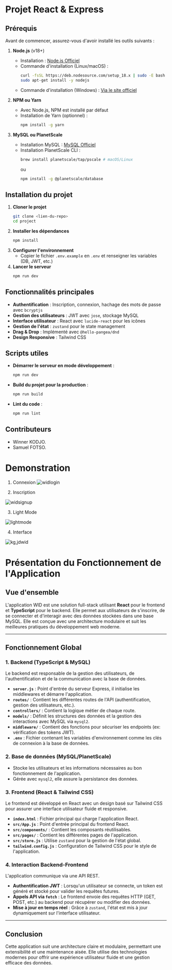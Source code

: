 # Projet React & Express

## Prérequis
Avant de commencer, assurez-vous d'avoir installé les outils suivants :

1. **Node.js** (v18+)
   - Installation : [Node.js Officiel](https://nodejs.org/)
   - Commande d'installation (Linux/macOS) :
     ```sh
     curl -fsSL https://deb.nodesource.com/setup_18.x | sudo -E bash -
     sudo apt-get install -y nodejs
     ```
   - Commande d'installation (Windows) : [Via le site officiel](https://nodejs.org/)

2. **NPM ou Yarn**
   - Avec Node.js, NPM est installé par défaut
   - Installation de Yarn (optionnel) :
     ```sh
     npm install -g yarn
     ```

3. **MySQL ou PlanetScale**
   - Installation MySQL : [MySQL Officiel](https://dev.mysql.com/downloads/)
   - Installation PlanetScale CLI :
     ```sh
     brew install planetscale/tap/pscale # macOS/Linux
     ```
     ou
     ```sh
     npm install -g @planetscale/database
     ```

## Installation du projet

1. **Cloner le projet**
   ```sh
   git clone <lien-du-repo>
   cd project
   ```
2. **Installer les dépendances**
   ```sh
   npm install
   ```
3. **Configurer l'environnement**
   - Copier le fichier `.env.example` en `.env` et renseigner les variables (DB, JWT, etc.)
4. **Lancer le serveur**
   ```sh
   npm run dev
   ```

## Fonctionnalités principales

- **Authentification** : Inscription, connexion, hachage des mots de passe avec `bcryptjs`
- **Gestion des utilisateurs** : JWT avec `jose`, stockage MySQL
- **Interface utilisateur** : React avec `lucide-react` pour les icônes
- **Gestion de l'état** : `zustand` pour le state management
- **Drag & Drop** : Implémenté avec `@hello-pangea/dnd`
- **Design Responsive** : Tailwind CSS

## Scripts utiles

- **Démarrer le serveur en mode développement** :
  ```sh
  npm run dev
  ```
- **Build du projet pour la production** :
  ```sh
  npm run build
  ```
- **Lint du code** :
  ```sh
  npm run lint
  ```

## Contributeurs
- Winner KODJO.
- Samuel FOTSO.

# Demonstration 

1. Connexion
![widlogin](https://github.com/user-attachments/assets/ce58b666-6082-4f40-824b-1c45e2eef70e)

2. Inscription

![widsignup](https://github.com/user-attachments/assets/5bd61180-8ff3-4283-a590-dad8b4561df1)

3. Light Mode

![lightmode](https://github.com/user-attachments/assets/55fdfdf1-4293-4d96-ad8d-4e45f4a6d646)

4. Interface

![kg,jdwid](https://github.com/user-attachments/assets/f2d0be3e-f316-497d-a3f4-a0ef61816109)


# Présentation du Fonctionnement de l'Application

## Vue d'ensemble
L'application WID est une solution full-stack utilisant **React** pour le frontend et **TypeScript** pour le backend. Elle permet aux utilisateurs de s'inscrire, de se connecter et d'interagir avec des données stockées dans une base MySQL. Elle est conçue avec une architecture modulaire et suit les meilleures pratiques du développement web moderne.

---

## Fonctionnement Global

### 1. **Backend (TypeScript & MySQL)**
Le backend est responsable de la gestion des utilisateurs, de l'authentification et de la communication avec la base de données.

- **`server.js`** : Point d'entrée du serveur Express, il initialise les middlewares et démarre l'application.
- **`routes/`** : Contient les différentes routes de l'API (authentification, gestion des utilisateurs, etc.).
- **`controllers/`** : Contient la logique métier de chaque route.
- **`models/`** : Définit les structures des données et la gestion des interactions avec MySQL via `mysql2`.
- **`middleware/`** : Contient des fonctions pour sécuriser les endpoints (ex: vérification des tokens JWT).
- **`.env`** : Fichier contenant les variables d'environnement comme les clés de connexion à la base de données.

### 2. **Base de données (MySQL/PlanetScale)**
- Stocke les utilisateurs et les informations nécessaires au bon fonctionnement de l'application.
- Gérée avec `mysql2`, elle assure la persistance des données.

### 3. **Frontend (React & Tailwind CSS)**
Le frontend est développé en React avec un design basé sur Tailwind CSS pour assurer une interface utilisateur fluide et responsive.

- **`index.html`** : Fichier principal qui charge l'application React.
- **`src/App.js`** : Point d'entrée principal du frontend React.
- **`src/components/`** : Contient les composants réutilisables.
- **`src/pages/`** : Contient les différentes pages de l'application.
- **`src/store.js`** : Utilise `zustand` pour la gestion de l'état global.
- **`tailwind.config.js`** : Configuration de Tailwind CSS pour le style de l'application.

### 4. **Interaction Backend-Frontend**
L'application communique via une API REST.
- **Authentification JWT** : Lorsqu'un utilisateur se connecte, un token est généré et stocké pour valider les requêtes futures.
- **Appels API via `fetch`** : Le frontend envoie des requêtes HTTP (GET, POST, etc.) au backend pour récupérer ou modifier des données.
- **Mise à jour en temps réel** : Grâce à `zustand`, l'état est mis à jour dynamiquement sur l'interface utilisateur.

---

## Conclusion
Cette application suit une architecture claire et modulaire, permettant une extensibilité et une maintenance aisée. Elle utilise des technologies modernes pour offrir une expérience utilisateur fluide et une gestion efficace des données.






   
